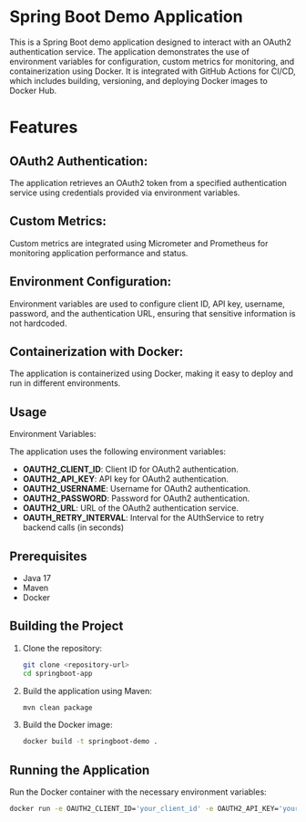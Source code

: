 # Spring Boot Demo Application

This is a Spring Boot demo application designed to interact with an OAuth2 authentication service. The application demonstrates the use of environment variables for configuration, custom metrics for monitoring, and containerization using Docker. It is integrated with GitHub Actions for CI/CD, which includes building, versioning, and deploying Docker images to Docker Hub.

# Features

##  OAuth2 Authentication:

The application retrieves an OAuth2 token from a specified authentication service using credentials provided via environment variables.

##  Custom Metrics:

Custom metrics are integrated using Micrometer and Prometheus for monitoring application performance and status.

##  Environment Configuration:

Environment variables are used to configure client ID, API key, username, password, and the authentication URL, ensuring that sensitive information is not hardcoded.

## Containerization with Docker:

The application is containerized using Docker, making it easy to deploy and run in different environments.

## Usage
Environment Variables:

The application uses the following environment variables:

- **OAUTH2_CLIENT_ID**: Client ID for OAuth2 authentication.
- **OAUTH2_API_KEY**: API key for OAuth2 authentication.
- **OAUTH2_USERNAME**: Username for OAuth2 authentication.
- **OAUTH2_PASSWORD**: Password for OAuth2 authentication.
- **OAUTH2_URL**: URL of the OAuth2 authentication service.
- **OAUTH_RETRY_INTERVAL**: Interval for the AUthService to retry backend calls (in seconds)


## Prerequisites

- Java 17
- Maven
- Docker

## Building the Project

1. Clone the repository:
    ```bash
    git clone <repository-url>
    cd springboot-app
    ```

2. Build the application using Maven:
    ```bash
    mvn clean package
    ```

3. Build the Docker image:
    ```bash
    docker build -t springboot-demo .
    ```

## Running the Application

Run the Docker container with the necessary environment variables:
```bash
docker run -e OAUTH2_CLIENT_ID='your_client_id' -e OAUTH2_API_KEY='your_api_key' -e OAUTH2_USERNAME='your_username' -e OAUTH2_PASSWORD='your_password' -e OAUTH2_URL='https://api.organization.org/oauth2/token' -p 8080:8080 springboot-demo


